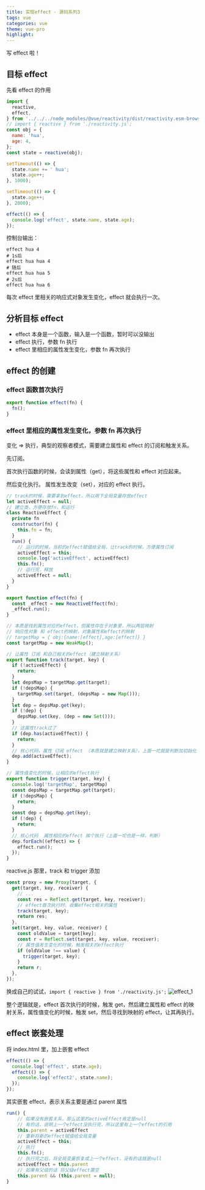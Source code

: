 ```yaml
---
title: 实现effect - 源码系列3
tags: vue
categories: vue
theme: vue-pro
highlight:
---
```


写 effect 啦！

## 目标 effect

先看 effect 的作用

```js
import {
  reactive,
  effect,
} from '../../../node_modules/@vue/reactivity/dist/reactivity.esm-browser.prod.js';
// import { reactive } from './reactivity.js';
const obj = {
  name: 'hua',
  age: 4,
};
const state = reactive(obj);

setTimeout(() => {
  state.name += ' hua';
  state.age++;
}, 1000);

setTimeout(() => {
  state.age++;
}, 2000);

effect(() => {
  console.log('effect', state.name, state.age);
});
```

控制台输出：

```shell
effect hua 4
# 1s后
effect hua hua 4
# 随后
effect hua hua 5
# 2s后
effect hua hua 6
```

每次 effect 里相关的响应式对象发生变化，effect 就会执行一次。

## 分析目标 effect

- effect 本身是一个函数，输入是一个函数，暂时可以没输出
- effect 执行，参数 fn 执行
- effect 里相应的属性发生变化，参数 fn 再次执行

## effect 的创建

### effect 函数首次执行

```ts
export function effect(fn) {
  fn();
}
```

### effect 里相应的属性发生变化，参数 fn 再次执行

变化 => 执行，典型的观察者模式，需要建立属性和 effect 的订阅和触发关系。

先订阅。

首次执行函数的时候，会读到属性（get），将这些属性和 effect 对应起来。

然后变化执行。
属性发生改变（set），对应的 effect 执行。

```js
// track的时候，需要拿到effect，所以用下全局变量存放effect
let activeEffect = null;
// 建立类，方便存放fn，和运行
class ReactiveEffect {
  private fn
  constructor(fn) {
    this.fn = fn;
  }
  run() {
    // 运行的时候，当前的effect赋值给全局，让track的时候，方便属性订阅
    activeEffect = this;
    console.log('activeEffect', activeEffect)
    this.fn();
    // 运行完，释放
    activeEffect = null;
  }
}

export function effect(fn) {
  const _effect = new ReactiveEffect(fn);
  _effect.run();
}

// 本质是找到属性对应的effect，但属性存在于对象里，所以两层映射
// 响应性对象 和 effect的映射，对象属性和effect的映射
// targetMap = { obj:{name:[effect],age:[effect]} }
const targetMap = new WeakMap();

// 让属性 订阅 和自己相关的effect（建立映射关系）
export function track(target, key) {
  if (!activeEffect) {
    return;
  }
  let depsMap = targetMap.get(target);
  if (!depsMap) {
    targetMap.set(target, (depsMap = new Map()));
  }
  let dep = depsMap.get(key);
  if (!dep) {
    depsMap.set(key, (dep = new Set()));
  }
  // 这属性track过了
  if (dep.has(activeEffect)) {
    return;
  }
  // 核心代码，属性 订阅 effect （本质就是建立映射关系），上面一坨就是判断加初始化
  dep.add(activeEffect);
}

// 属性值变化的时候，让相应的effect执行
export function trigger(target, key) {
  console.log('targetMap', targetMap)
  const depsMap = targetMap.get(target);
  if (!depsMap) {
    return;
  }
  const dep = depsMap.get(key);
  if (!dep) {
    return;
  }
  // 核心代码  属性相应的effect 挨个执行（上面一坨也是一样，判断）
  dep.forEach((effect) => {
    effect.run();
  });
}

```

reactive.js 那里，track 和 trigger 添加

```ts
const proxy = new Proxy(target, {
  get(target, key, receiver) {
    // ...
    const res = Reflect.get(target, key, receiver);
    // effect首次执行时，收集effect相关的属性
    track(target, key);
    return res;
  },
  set(target, key, value, receiver) {
    const oldValue = target[key];
    const r = Reflect.set(target, key, value, receiver);
    // 属性值发生变化的时候，触发相关的effect执行
    if (oldValue !== value) {
      trigger(target, key);
    }
    return r;
  },
});
```

换成自己的试试，`import { reactive } from './reactivity.js';`
![effect_1](https://blog-huahua.oss-cn-beijing.aliyuncs.com/blog/code/effect_1.png)

整个逻辑就是，effect 首次执行的时候，触发 get，然后建立属性和 effect 的映射关系，属性值变化的时候，触发 set，然后寻找到映射的 effect，让其再执行。

## effect 嵌套处理

将 index.html 里，加上嵌套 effect

```js
effect(() => {
  console.log('effect', state.age);
  effect(() => {
    console.log('effect2', state.name);
  });
});
```

其实嵌套 effect，表示关系主要是通过 parent 属性

```js
run() {
    // 如果没有嵌套关系，那么这里的activeEffect肯定是null
    // 有的话，说明上一个effect没执行完，所以这里有上一个effect的引用
    this.parent = activeEffect
    // 重新将新的effect赋值给全局变量
    activeEffect = this;
    // 执行
    this.fn();
    // 执行完之后，将全局变量恢复成上一个effect，没有的话就是null
    activeEffect = this.parent
    // 如果有父级的话 将父级effect置空
    this.parent && (this.parent = null);
}
```

